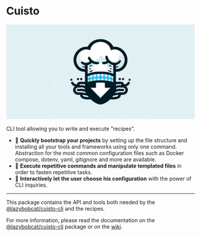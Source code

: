 # Cuisto

![Cuisto banner](https://raw.githubusercontent.com/lazybobcat/cuisto/documentation/resources/images/splash.jpg)

CLI tool allowing you to write and execute "recipes".

- 🍕 **Quickly bootstrap your projects** by setting up the file structure and installing all your tools and frameworks using only one command. Abstraction for the most common configuration files such as Docker compose, dotenv, yaml, gitignore and more are available.
- 🍪 **Execute repetitive commands and manipulate templated files** in order to fasten repetitive tasks.
- 🍱 **Interactively let the user choose his configuration** with the power of CLI inquiries.

___

This package contains the API and tools both needed by the
[@lazybobcat/cuisto-cli](https://www.npmjs.com/package/@lazybobcat/cuisto-cli) and the recipes.

For more information, please read the documentation on the
[@lazybobcat/cuisto-cli](https://www.npmjs.com/package/@lazybobcat/cuisto-cli) package or on the
[wiki](https://github.com/lazybobcat/cuisto/wiki).
